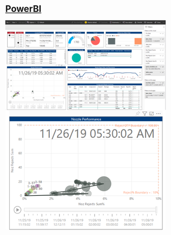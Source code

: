 # [PowerBI]("https://powerbi.microsoft.com/en-us/") 

![PowerBI Main](PowerBI_Main.PNG)
![PowerBI NozzleDrift](PowerBI_NozzleDrift.PNG)